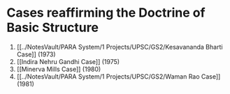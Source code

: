 # Cases reaffirming the Doctrine of Basic Structure
1. [[../NotesVault/PARA System/1 Projects/UPSC/GS2/Kesavananda Bharti Case]] (1973)
2. [[Indira Nehru Gandhi Case]] (1975)
3. [[Minerva Mills Case]] (1980)
4. [[../NotesVault/PARA System/1 Projects/UPSC/GS2/Waman Rao Case]] (1981)

